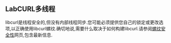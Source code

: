 
## LabCURL多线程

libcurl是线程安全的,但没有内部线程同步.您可能必须提供您自己的锁定或更改选项,以正确使用libcurl螺纹.确切地说,需要什么取决于如何构建libcurl.请参阅[螺纹安全性](https://curl.haxx.se/libcurl/c/threadsafe.html)网页,包含最新信息.
